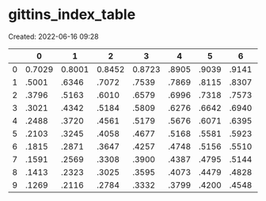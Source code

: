 # gittins_index_table
Created: 2022-06-16 09:28

|     | 0      | 1      | 2      | 3      | 4     | 5     | 6     | 7     | 8     | 9     |
| --- | ------ | ------ | ------ | ------ | ----- | ----- | ----- | ----- | ----- | ----- |
| 0   | 0.7029 | 0.8001 | 0.8452 | 0.8723 | .8905 | .9039 | .9141 | .9221 | .9287 | .9342 |
| 1   | .5001  | .6346  | .7072  | .7539  | .7869 | .8115 | .8307 | .8461 | .8588 | .8695 |
| 2   | .3796  | .5163  | .6010  | .6579  | .6996 | .7318 | .7573 | .7782 | .7956 | .8103 |
| 3   | .3021  | .4342  | .5184  | .5809  | .6276 | .6642 | .6940 | .7187 | .7396 | .7573 |
| 4   | .2488  | .3720  | .4561  | .5179  | .5676 | .6071 | .6395 | .6666 | .6899 | .7101 |
| 5   | .2103  | .3245  | .4058  | .4677  | .5168 | .5581 | .5923 | .6212 | .6461 | .6677 |
| 6   | .1815  | .2871  | .3647  | .4257  | .4748 | .5156 | .5510 | .5811 | .6071 | .6300 |
| 7   | .1591  | .2569  | .3308  | .3900  | .4387 | .4795 | .5144 | .5454 | .5723 | .5960 |
| 8   | .1413  | .2323  | .3025  | .3595  | .4073 | .4479 | .4828 | .5134 | .5409 | .5652 |
| 9   | .1269  | .2116  | .2784  | .3332  | .3799 | .4200 | .4548 | .4853 | .5125 | .5373      |
